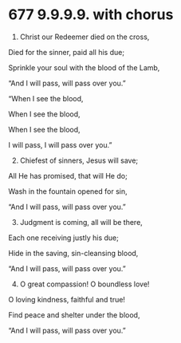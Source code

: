 # 677 9.9.9.9. with chorus

1.  Christ our Redeemer died on the cross,

Died for the sinner, paid all his due;

Sprinkle your soul with the blood of the Lamb,

“And I will pass, will pass over you.”

“When I see the blood,

When I see the blood,

When I see the blood,

I will pass, I will pass over you.”

2.  Chiefest of sinners, Jesus will save;

All He has promised, that will He do;

Wash in the fountain opened for sin,

“And I will pass, will pass over you.”

3.  Judgment is coming, all will be there,

Each one receiving justly his due;

Hide in the saving, sin-cleansing blood,

“And I will pass, will pass over you.”

4.  O great compassion! O boundless love!

O loving kindness, faithful and true!

Find peace and shelter under the blood,

“And I will pass, will pass over you.”


